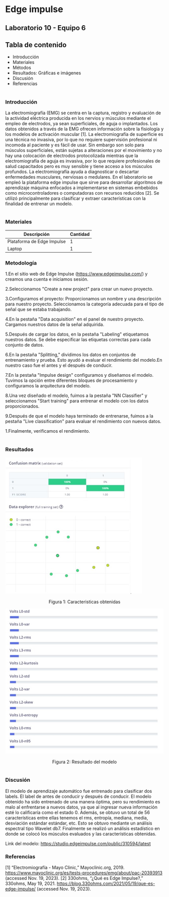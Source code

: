 # Edge impulse 

## Laboratorio 10 - Equipo 6

## Tabla de contenido

- Introducción
- Materiales
- Métodos
- Resultados: Gráficas e imágenes   
- Discusión
- Referencias

#

### Introducción

La electromiografía (EMG) se centra en la captura, registro y evaluación de la actividad eléctrica producida en los nervios y músculos mediante el empleo de electrodos, ya sean superficiales, de aguja o implantados. Los datos obtenidos a través de la EMG ofrecen información sobre la fisiología y los modelos de activación muscular [1]. La electromiografía de superficie es una técnica no invasiva, por lo que no requiere supervisión profesional ni incomoda al paciente y es fácil de usar. Sin embargo son solo para músculos superficiales, están sujetas a alteraciones por el movimiento y no hay una colocación de electrodos protocolizada mientras que la electromiografía de aguja es invasiva, por lo que requiere profesionales de salud capacitados pero es muy sensible y tiene acceso a los músculos profundos. La electromiografía ayuda a diagnosticar o descartar enfermedades musculares, nerviosas o medulares. En el laboratorio se empleó la plataforma edge impulse que sirve para desarrollar algoritmos de aprendizaje máquina enfocados a implementarse en sistemas embebidos como microcontroladores o computadoras con recursos reducidos [2]. Se utilizó principalmente para clasificar y extraer características con la finalidad de entrenar un modelo.

#

### Materiales

| Descripción | Cantidad |
|---|---|
| Plataforma de Edge Impulse| 1 |
| Laptop | 1 | 


### Metodología

1.En el  sitio web de Edge Impulse (https://www.edgeimpulse.com/) y creamos una cuenta e iniciamos sesión.

2.Seleccionamos  "Create a new project" para crear un nuevo proyecto.

3.Configuramos el proyecto: Proporcionamos un nombre y una descripción para nuestro proyecto. Seleccionamos la categoría adecuada para el tipo de señal que se estaba trabajando.

4.En la pestaña "Data acquisition" en el panel de nuestro proyecto. Cargamos nuestros datos de la señal adquirida. 

5.Después de cargar los datos, en la pestaña "Labeling" etiquetamos nuestros datos. Se debe especificar las etiquetas correctas para cada conjunto de datos.

6.En la pestaña "Splitting," dividimos los datos en conjuntos de entrenamiento y prueba. Esto ayudó a evaluar el rendimiento del modelo.En nuestro caso fue el antes y el después de conducir.

7.En la pestaña "Impulse design" configuramos y diseñamos el modelo. Tuvimos la opción entre diferentes bloques de procesamiento y configuramos la arquitectura del modelo. 

8.Una vez diseñado el modelo, fuimos a la pestaña "NN Classifier" y seleccionamos "Start training" para entrenar el modelo con los datos proporcionados.

9.Después de que el modelo haya terminado de entrenarse, fuimos a la pestaña "Live classification" para evaluar el rendimiento con nuevos datos.

1.Finalmente, verificamos el rendimiento.

#

### Resultados

![](cerateristicas.png)

<p align="center">
 Figura 1: Caracteristicas obtenidas
</p> 

![](resultado.png)

<p align="center">
 Figura 2: Resultado del modelo
</p> 

 #

### Discusión 
El modelo de aprendizaje automático  fue entrenado para clasificar dos labels. El label de antes de conducir y después de conducir. El modelo obtenido ha sido entrenado de una manera óptima, pero su rendimiento es malo al enfrentarse a nuevos datos, ya que al ingresar nueva información esté lo calificaría como el estado 0. Además, se obtuvo un total de 56 características entre ellas tenemos el rms, entropía, mediana, media, desviación estándar estándar, etc. Esto se obtuvo mediante un análisis espectral tipo Wavelet db7. Finalmente se realizó un análisis estadístico en donde se colocó los músculos evaluados y las características obtenidas.

 Link del modelo: https://studio.edgeimpulse.com/public/310594/latest 

### Referencias
[1] “Electromiografía - Mayo Clinic,” Mayoclinic.org, 2019. https://www.mayoclinic.org/es/tests-procedures/emg/about/pac-20393913 (accessed Nov. 19, 2023).
[2] 330ohms, “¿Qué es Edge Impulse?,” 330ohms, May 19, 2021. https://blog.330ohms.com/2021/05/19/que-es-edge-impulse/ (accessed Nov. 19, 2023).
